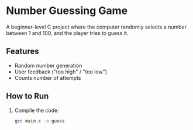 # Number Guessing Game

A beginner-level C project where the computer randomly selects a number between 1 and 100, and the player tries to guess it.

## Features
- Random number generation
- User feedback ("too high" / "too low")
- Counts number of attempts

## How to Run
1. Compile the code:
   ```bash
   gcc main.c -o guess
